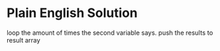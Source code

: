 # Plain English Solution
loop the amount of times the second variable says.
push the results to result array